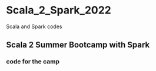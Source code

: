 # Scala_2_Spark_2022
Scala and Spark codes

## Scala 2 Summer Bootcamp with Spark

### code for the camp
